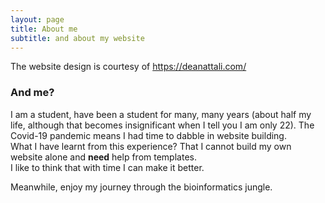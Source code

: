```yaml
---
layout: page
title: About me
subtitle: and about my website
---
```


The website design is courtesy of https://deanattali.com/

### And me?
I am a student, have been a student for many, many years (about half my life, although that becomes insignificant when I tell you I am only 22). The Covid-19 pandemic means I had time to dabble in website building.  
What I have learnt from this experience? That I cannot build my own website alone and **need** help from templates.  
I like to think that with time I can make it better. 

Meanwhile, enjoy my journey through the bioinformatics jungle.
